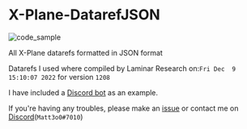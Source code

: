 # X-Plane-DatarefJSON

![code_sample](https://github.com/duvbolone/X-Plane-DatarefJSON/assets/83077061/f2be2c8a-aa9e-407b-9422-9e15c8700e65)

All X-Plane datarefs formatted in JSON format

Datarefs I used where compiled by Laminar Research on:`Fri Dec  9 15:10:07 2022` for version `1208`

I have included a [Discord bot](https://github.com/duvbolone/X-Plane-DatarefJSON/tree/main/discord-bot-example) as an example.


If you're having any troubles, please make an [issue](https://github.com/duvbolone/X-Plane-DatarefJSON/issues) or contact me on [Discord](https://discord.com/users/668874138160594985)(`Matt3o0#7010`)
